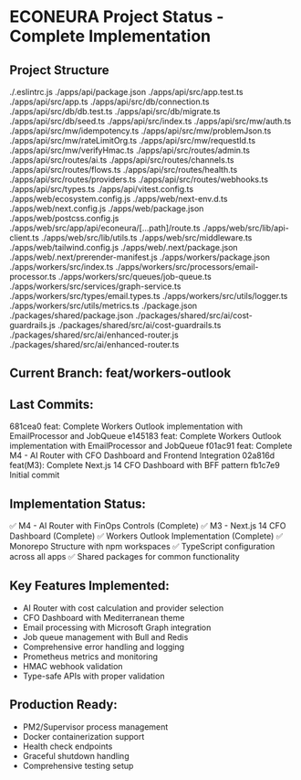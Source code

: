 # ECONEURA Project Status - Complete Implementation

## Project Structure
./.eslintrc.js
./apps/api/package.json
./apps/api/src/app.test.ts
./apps/api/src/app.ts
./apps/api/src/db/connection.ts
./apps/api/src/db/db.test.ts
./apps/api/src/db/migrate.ts
./apps/api/src/db/seed.ts
./apps/api/src/index.ts
./apps/api/src/mw/auth.ts
./apps/api/src/mw/idempotency.ts
./apps/api/src/mw/problemJson.ts
./apps/api/src/mw/rateLimitOrg.ts
./apps/api/src/mw/requestId.ts
./apps/api/src/mw/verifyHmac.ts
./apps/api/src/routes/admin.ts
./apps/api/src/routes/ai.ts
./apps/api/src/routes/channels.ts
./apps/api/src/routes/flows.ts
./apps/api/src/routes/health.ts
./apps/api/src/routes/providers.ts
./apps/api/src/routes/webhooks.ts
./apps/api/src/types.ts
./apps/api/vitest.config.ts
./apps/web/ecosystem.config.js
./apps/web/next-env.d.ts
./apps/web/next.config.js
./apps/web/package.json
./apps/web/postcss.config.js
./apps/web/src/app/api/econeura/[...path]/route.ts
./apps/web/src/lib/api-client.ts
./apps/web/src/lib/utils.ts
./apps/web/src/middleware.ts
./apps/web/tailwind.config.js
./apps/web/.next/package.json
./apps/web/.next/prerender-manifest.js
./apps/workers/package.json
./apps/workers/src/index.ts
./apps/workers/src/processors/email-processor.ts
./apps/workers/src/queues/job-queue.ts
./apps/workers/src/services/graph-service.ts
./apps/workers/src/types/email.types.ts
./apps/workers/src/utils/logger.ts
./apps/workers/src/utils/metrics.ts
./package.json
./packages/shared/package.json
./packages/shared/src/ai/cost-guardrails.js
./packages/shared/src/ai/cost-guardrails.ts
./packages/shared/src/ai/enhanced-router.js
./packages/shared/src/ai/enhanced-router.ts

## Current Branch: feat/workers-outlook
## Last Commits:
681cea0 feat: Complete Workers Outlook implementation with EmailProcessor and JobQueue
e145183 feat: Complete Workers Outlook implementation with EmailProcessor and JobQueue
f01ac91 feat: Complete M4 - AI Router with CFO Dashboard and Frontend Integration
02a816d feat(M3): Complete Next.js 14 CFO Dashboard with BFF pattern
fb1c7e9 Initial commit

## Implementation Status:
✅ M4 - AI Router with FinOps Controls (Complete)
✅ M3 - Next.js 14 CFO Dashboard (Complete) 
✅ Workers Outlook Implementation (Complete)
✅ Monorepo Structure with npm workspaces
✅ TypeScript configuration across all apps
✅ Shared packages for common functionality

## Key Features Implemented:
- AI Router with cost calculation and provider selection
- CFO Dashboard with Mediterranean theme
- Email processing with Microsoft Graph integration
- Job queue management with Bull and Redis
- Comprehensive error handling and logging
- Prometheus metrics and monitoring
- HMAC webhook validation
- Type-safe APIs with proper validation

## Production Ready:
- PM2/Supervisor process management
- Docker containerization support
- Health check endpoints
- Graceful shutdown handling
- Comprehensive testing setup

